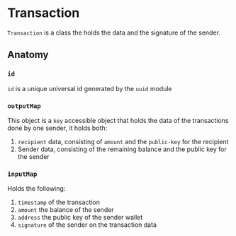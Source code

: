 # Transaction

`Transaction` is a class the holds the data and the signature of the sender.

## Anatomy

### `id`

`id` is a unique universal id generated by the `uuid` module

### `outputMap`

This object is a `key` accessible object that holds the data of the transactions done by one sender, it holds both:

1. `recipient` data, consisting of `amount` and the `public-key` for the recipient
2. Sender data, consisting of the remaining balance and the public key for the sender

### `inputMap`

Holds the following:

1. `timestamp` of the transaction
2. `amount` the balance of the sender
3. `address` the public key of the sender wallet
4. `signature` of the sender on the transaction data
